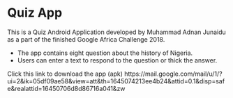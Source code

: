 # Quiz App 
This is a Quiz Android Application developed by Muhammad Adnan Junaidu as a part of the finished Google Africa Challenge 2018.
<ul>
<li>The app contains eight question about the history of Nigeria.</li>
<li>Users can enter a text to respond to the question or thick the answer.</li>
</ul>

<blockqoute>
  Click this link to download the app (apk)
  https://mail.google.com/mail/u/1/?ui=2&ik=05df09ae58&view=att&th=1645074213ee4b24&attid=0.1&disp=safe&realattid=16450706d8d86716a041&zw
</blockqoute>
